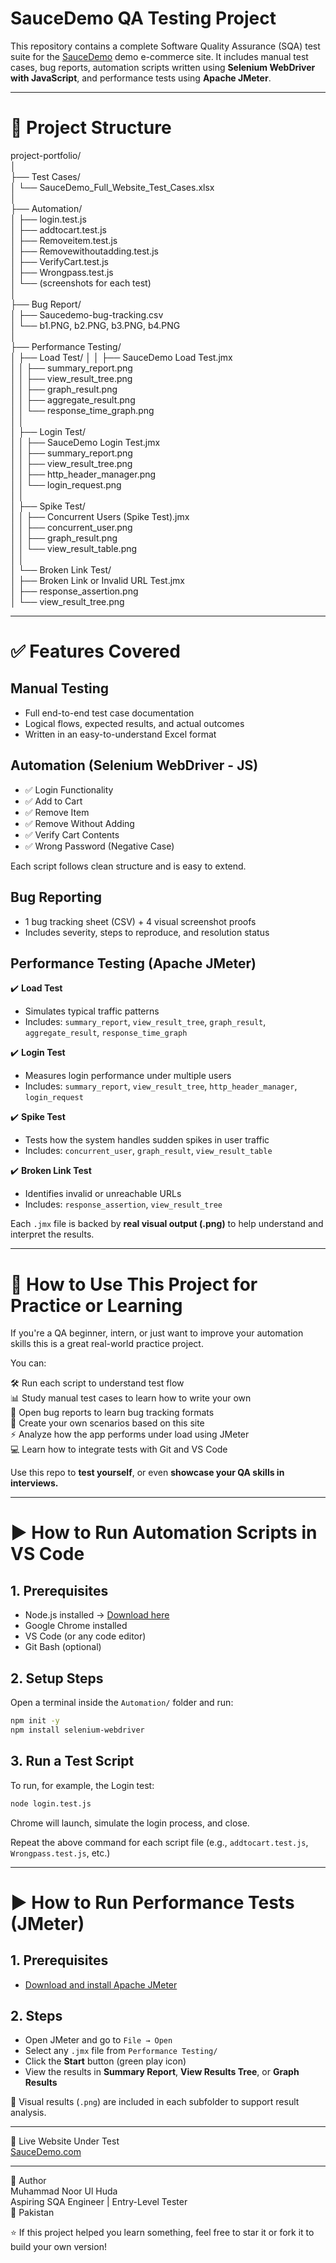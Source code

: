 
# SauceDemo QA Testing Project

This repository contains a complete Software Quality Assurance (SQA) test suite for the [SauceDemo](https://www.saucedemo.com) demo e-commerce site. It includes manual test cases, bug reports, automation scripts written using **Selenium WebDriver with JavaScript**, and performance tests using **Apache JMeter**.

---

# 📁 Project Structure

project-portfolio/  
│  
├── Test Cases/  
│   └── SauceDemo_Full_Website_Test_Cases.xlsx  
│  
├── Automation/  
│   ├── login.test.js  
│   ├── addtocart.test.js  
│   ├── Removeitem.test.js  
│   ├── Removewithoutadding.test.js  
│   ├── VerifyCart.test.js  
│   ├── Wrongpass.test.js  
│   └── (screenshots for each test)  
│  
├── Bug Report/  
│   ├── Saucedemo-bug-tracking.csv  
│   └── b1.PNG, b2.PNG, b3.PNG, b4.PNG  
│  
├── Performance Testing/  
│   ├── Load Test/
│   │   ├── SauceDemo Load Test.jmx  
│   │   ├── summary_report.png  
│   │   ├── view_result_tree.png  
│   │   ├── graph_result.png  
│   │   ├── aggregate_result.png  
│   │   └── response_time_graph.png  
│   │  
│   ├── Login Test/  
│   │   ├── SauceDemo Login Test.jmx  
│   │   ├── summary_report.png  
│   │   ├── view_result_tree.png  
│   │   ├── http_header_manager.png  
│   │   └── login_request.png  
│   │  
│   ├── Spike Test/  
│   │   ├── Concurrent Users (Spike Test).jmx  
│   │   ├── concurrent_user.png  
│   │   ├── graph_result.png  
│   │   └── view_result_table.png  
│   │  
│   └── Broken Link Test/  
│       ├── Broken Link or Invalid URL Test.jmx  
│       ├── response_assertion.png  
│       └── view_result_tree.png  

---

# ✅ Features Covered

## Manual Testing

- Full end-to-end test case documentation  
- Logical flows, expected results, and actual outcomes  
- Written in an easy-to-understand Excel format  

## Automation (Selenium WebDriver - JS)

- ✅ Login Functionality  
- ✅ Add to Cart  
- ✅ Remove Item  
- ✅ Remove Without Adding  
- ✅ Verify Cart Contents  
- ✅ Wrong Password (Negative Case)  

Each script follows clean structure and is easy to extend.

## Bug Reporting

- 1 bug tracking sheet (CSV) + 4 visual screenshot proofs  
- Includes severity, steps to reproduce, and resolution status  

## Performance Testing (Apache JMeter)

✔️ **Load Test**  
   - Simulates typical traffic patterns  
   - Includes: `summary_report`, `view_result_tree`, `graph_result`, `aggregate_result`, `response_time_graph`

✔️ **Login Test**  
   - Measures login performance under multiple users  
   - Includes: `summary_report`, `view_result_tree`, `http_header_manager`, `login_request`

✔️ **Spike Test**  
   - Tests how the system handles sudden spikes in user traffic  
   - Includes: `concurrent_user`, `graph_result`, `view_result_table`

✔️ **Broken Link Test**  
   - Identifies invalid or unreachable URLs  
   - Includes: `response_assertion`, `view_result_tree`

Each `.jmx` file is backed by **real visual output (.png)** to help understand and interpret the results.

---

# 🧠 How to Use This Project for Practice or Learning

If you're a QA beginner, intern, or just want to improve your automation skills this is a great real-world practice project.

You can:

 🛠️ Run each script to understand test flow  
 📊 Study manual test cases to learn how to write your own  
 🐞 Open bug reports to learn bug tracking formats  
 🧪 Create your own scenarios based on this site  
 ⚡ Analyze how the app performs under load using JMeter  
 💻 Learn how to integrate tests with Git and VS Code  

Use this repo to **test yourself**, or even **showcase your QA skills in interviews.**

---

# ▶️ How to Run Automation Scripts in VS Code

## 1. Prerequisites

- Node.js installed → [Download here](https://nodejs.org/)  
- Google Chrome installed  
- VS Code (or any code editor)  
- Git Bash (optional)  

## 2. Setup Steps

Open a terminal inside the `Automation/` folder and run:

```bash
npm init -y
npm install selenium-webdriver
```

## 3. Run a Test Script

To run, for example, the Login test:

```bash
node login.test.js
```

Chrome will launch, simulate the login process, and close.

Repeat the above command for each script file (e.g., `addtocart.test.js`, `Wrongpass.test.js`, etc.)

---

# ▶️ How to Run Performance Tests (JMeter)

## 1. Prerequisites

- [Download and install Apache JMeter](https://jmeter.apache.org/)

## 2. Steps

- Open JMeter and go to `File → Open`
- Select any `.jmx` file from `Performance Testing/`
- Click the **Start** button (green play icon)
- View the results in **Summary Report**, **View Results Tree**, or **Graph Results**

📂 Visual results (`.png`) are included in each subfolder to support result analysis.

---

🔗 Live Website Under Test  
[SauceDemo.com](https://www.saucedemo.com)

---

🙋 Author  
Muhammad Noor Ul Huda  
Aspiring SQA Engineer | Entry-Level Tester  
📍 Pakistan  

⭐ If this project helped you learn something, feel free to star it or fork it to build your own version!
